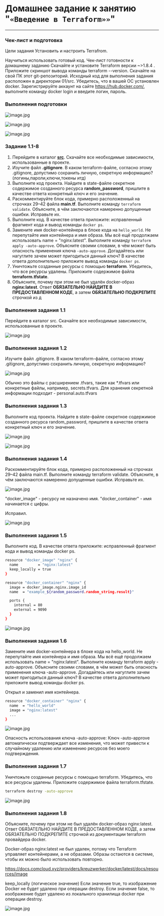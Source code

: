 # Домашнее задание к занятию "`«Введение в Terraform»»`"

---

### Чек-лист и подготовка

Цели задания
Установить и настроить Terrafrom.

Научиться использовать готовый код.
Чек-лист готовности к домашнему заданию
Скачайте и установите Terraform версии ~>1.8.4 . Приложите скриншот вывода команды terraform --version.
Скачайте на свой ПК этот git-репозиторий. Исходный код для выполнения задания расположен в директории 01/src.
Убедитесь, что в вашей ОС установлен docker.
Зарегистрируйте аккаунт на сайте https://hub.docker.com/, выполните команду docker login и введите логин, пароль.

### Выполнения подготовки

![image.jpg](https://github.com/temagraf/My_terraform_intro/blob/main/0-terra.png)

![image.jpg](https://github.com/temagraf/My_terraform_intro/blob/main/0%20terra%202-3.png)

![image.jpg](https://github.com/temagraf/My_terraform_intro/blob/main/0-terra%20dock.png)


### Задание 1.1-8

1. Перейдите в каталог [**src**](https://github.com/netology-code/ter-homeworks/tree/main/01/src). Скачайте все необходимые зависимости, использованные в проекте. 
2. Изучите файл **.gitignore**. В каком terraform-файле, согласно этому .gitignore, допустимо сохранить личную, секретную информацию?(логины,пароли,ключи,токены итд)
3. Выполните код проекта. Найдите  в state-файле секретное содержимое созданного ресурса **random_password**, пришлите в качестве ответа конкретный ключ и его значение.
4. Раскомментируйте блок кода, примерно расположенный на строчках 29–42 файла **main.tf**.
Выполните команду ```terraform validate```. Объясните, в чём заключаются намеренно допущенные ошибки. Исправьте их.
5. Выполните код. В качестве ответа приложите: исправленный фрагмент кода и вывод команды ```docker ps```.
6. Замените имя docker-контейнера в блоке кода на ```hello_world```. Не перепутайте имя контейнера и имя образа. Мы всё ещё продолжаем использовать name = "nginx:latest". Выполните команду ```terraform apply -auto-approve```.
Объясните своими словами, в чём может быть опасность применения ключа  ```-auto-approve```. Догадайтесь или нагуглите зачем может пригодиться данный ключ? В качестве ответа дополнительно приложите вывод команды ```docker ps```.
7. Уничтожьте созданные ресурсы с помощью **terraform**. Убедитесь, что все ресурсы удалены. Приложите содержимое файла **terraform.tfstate**. 
8. Объясните, почему при этом не был удалён docker-образ **nginx:latest**. Ответ **ОБЯЗАТЕЛЬНО НАЙДИТЕ В ПРЕДОСТАВЛЕННОМ КОДЕ**, а затем **ОБЯЗАТЕЛЬНО ПОДКРЕПИТЕ** строчкой из д

### Выполнения задания 1.1

Перейдите в каталог src. Скачайте все необходимые зависимости, использованные в проекте.

![image.jpg](https://github.com/temagraf/My_terraform_intro/blob/main/1-1.png)

### Выполнения задания 1.2

Изучите файл .gitignore. В каком terraform-файле, согласно этому .gitignore, допустимо сохранить личную, секретную информацию?

![image.jpg](https://github.com/temagraf/My_terraform_intro/blob/main/1-2.png)

Обычно это файлы с расширением .tfvars, такие как *.tfvars или конкретные файлы, например, secrets.tfvars.
Для хранения секретной информации подходит - personal.auto.tfvars

### Выполнения задания 1.3

 Выполните код проекта. Найдите в state-файле секретное содержимое созданного ресурса random_password, пришлите в качестве ответа конкретный ключ и его значение.

![image.jpg](https://github.com/temagraf/My_terraform_intro/blob/main/1-3.png)

![image.jpg](https://github.com/temagraf/My_terraform_intro/blob/main/1-3-1.png)

### Выполнения задания 1.4

Раскомментируйте блок кода, примерно расположенный на строчках 29–42 файла main.tf. Выполните команду terraform validate. Объясните, в чём заключаются намеренно допущенные ошибки. Исправьте их.


![image.jpg](https://github.com/temagraf/My_terraform_intro/blob/main/4-1.png)

"docker_image" - ресурсу не назначено имя.
"docker_container" - имя начинается с цифры.

Исправил.

![image.jpg](https://github.com/temagraf/My_terraform_intro/blob/main/4-2.png)

### Выполнения задания 1.5

Выполните код. В качестве ответа приложите: исправленный фрагмент кода и вывод команды docker ps.

```bash
resource "docker_image" "nginx" {
  name         = "nginx:latest"
  keep_locally = true
}

resource "docker_container" "nginx" {
  image = docker_image.nginx.image_id
  name  = "example_${random_password.random_string.result}"

  ports {
    internal = 80
    external = 9090
  }
}

```
![image.jpg](https://github.com/temagraf/My_terraform_intro/blob/main/5.png)


### Выполнения задания 1.6

Замените имя docker-контейнера в блоке кода на hello_world. Не перепутайте имя контейнера и имя образа. Мы всё ещё продолжаем использовать name = "nginx:latest". Выполните команду terraform apply -auto-approve. Объясните своими словами, в чём может быть опасность применения ключа -auto-approve. Догадайтесь или нагуглите зачем может пригодиться данный ключ? В качестве ответа дополнительно приложите вывод команды docker ps.

Открыл и заменил имя контейнера.

```bash
resource "docker_container" "nginx" {
  name  = "hello_world"
  image = "nginx:latest"
  ...
}
```

![image.jpg](https://github.com/temagraf/My_terraform_intro/blob/main/6-1.png)

Опасность использования ключа -auto-approve:
Ключ -auto-approve автоматически подтверждает все изменения, что может привести к случайному удалению или изменению ресурсов без моего подтверждения.

### Выполнения задания 1.7

Уничтожьте созданные ресурсы с помощью terraform. Убедитесь, что все ресурсы удалены. Приложите содержимое файла terraform.tfstate.

```sh
terraform destroy -auto-approve
```

![image.jpg](https://github.com/temagraf/My_terraform_intro/blob/main/7-1.png)


### Выполнения задания 1.8

Объясните, почему при этом не был удалён docker-образ nginx:latest. Ответ ОБЯЗАТЕЛЬНО НАЙДИТЕ В ПРЕДОСТАВЛЕННОМ КОДЕ, а затем ОБЯЗАТЕЛЬНО ПОДКРЕПИТЕ строчкой из документации terraform провайдера docker.

Docker-образ nginx:latest не был удален, потому что Terraform управляет контейнерами, а не образами. Образы остаются в системе, чтобы их можно было использовать повторно.

https://docs.comcloud.xyz/providers/kreuzwerker/docker/latest/docs/resources/image


keep_locally (логическое значение) Если значение true, то изображение Docker не будет удалено при операции destroy.
Если значение false, то изображение будет удалено из локального хранилища docker при операции destroy.

![image.jpg](https://github.com/temagraf/My_terraform_intro/blob/main/8.jpg)
